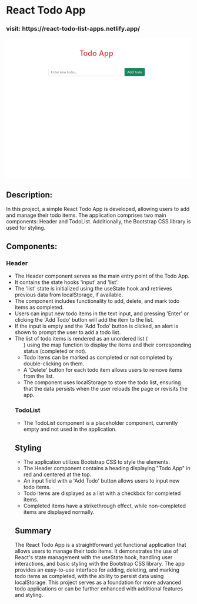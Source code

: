# React Todo App
<h3>visit: https://react-todo-list-apps.netlify.app/</h3>
<img alt="alt_text" src="./todo.gif"/>


## Description:
In this project, a simple React Todo App is developed, allowing users to add and manage their todo items. The application comprises two main components: Header and TodoList. Additionally, the Bootstrap CSS library is used for styling.

## Components:

### Header
- The Header component serves as the main entry point of the Todo App.
- It contains the state hooks 'input' and 'list'.
- The 'list' state is initialized using the useState hook and retrieves previous data from localStorage, if available.
- The component includes functionality to add, delete, and mark todo items as completed.
- Users can input new todo items in the text input, and pressing 'Enter' or clicking the 'Add Todo' button will add the item to the list.
- If the input is empty and the 'Add Todo' button is clicked, an alert is shown to prompt the user to add a todo list.
- The list of todo items is rendered as an unordered list (<ul>) using the map function to display the items and their corresponding status (completed or not).
- Todo items can be marked as completed or not completed by double-clicking on them.
- A 'Delete' button for each todo item allows users to remove items from the list.
- The component uses localStorage to store the todo list, ensuring that the data persists when the user reloads the page or revisits the app.

### TodoList
- The TodoList component is a placeholder component, currently empty and not used in the application.

## Styling
- The application utilizes Bootstrap CSS to style the elements.
- The Header component contains a heading displaying "Todo App" in red and centered at the top.
- An input field with a 'Add Todo' button allows users to input new todo items.
- Todo items are displayed as a list with a checkbox for completed items.
- Completed items have a strikethrough effect, while non-completed items are displayed normally.

## Summary
The React Todo App is a straightforward yet functional application that allows users to manage their todo items. It demonstrates the use of React's state management with the useState hook, handling user interactions, and basic styling with the Bootstrap CSS library. The app provides an easy-to-use interface for adding, deleting, and marking todo items as completed, with the ability to persist data using localStorage. This project serves as a foundation for more advanced todo applications or can be further enhanced with additional features and styling.
